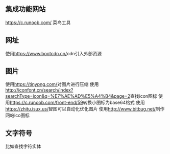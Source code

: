 ## 集成功能网站
<https://c.runoob.com/> 菜鸟工具
## 网址
使用<https://www.bootcdn.cn/>cdn引入外部资源
## 图片
使用<https://tinypng.com/>对图片进行压缩
使用<http://iconfont.cn/search/index?searchType=icon&q=%E7%AE%AD%E5%A4%B4&page=2>查找icon图标
使用<https://c.runoob.com/front-end/59>转换小图标为base64格式
使用<https://zhitu.isux.us/>智图可以自动化优化图片
使用<http://www.bitbug.net/>制作网站ico图标
## 文字符号
比如查找字符实体
